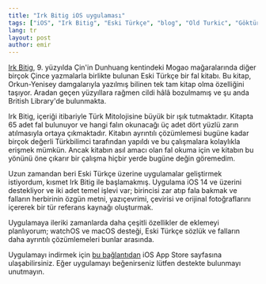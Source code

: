 ```yaml
---
title: "Irk Bitig iOS uygulaması"
tags: ["iOS", "Irk Bitig", "Eski Türkçe", "blog", "Old Turkic", "Göktürkçe"]
lang: tr
layout: post
author: emir
---
```


[Irk Bitig](https://tr.wikipedia.org/wiki/Irk_Bitig), 9. yüzyılda Çin'in Dunhuang kentindeki Mogao mağaralarında diğer birçok Çince yazmalarla birlikte bulunan Eski Türkçe bir fal kitabı. Bu kitap, Orkun-Yenisey damgalarıyla yazılmış bilinen tek tam kitap olma özelliğini taşıyor. Aradan geçen yüzyıllara rağmen cildi hâlâ bozulmamış ve şu anda British Library'de bulunmakta.

Irk Bitig, içeriği itibariyle Türk Mitolojisine büyük bir ışık tutmaktadır. Kitapta 65 adet fal bulunuyor ve hangi falın okunacağı üç adet dört yüzlü zarın atılmasıyla ortaya çıkmaktadır. Kitabın ayrıntılı çözümlemesi bugüne kadar birçok değerli Türkbilimci tarafından yapıldı ve bu çalışmalara kolaylıkla erişmek mümkün. Ancak kitabın asıl amacı olan fal okuma için ve kitabın bu yönünü öne çıkarır bir çalışma hiçbir yerde bugüne değin göremedim.

Uzun zamandan beri Eski Türkçe üzerine uygulamalar geliştirmek istiyordum, kısmet Irk Bitig ile başlamakmış. Uygulama iOS 14 ve üzerini destekliyor ve iki adet temel işlevi var; birincisi zar atıp fala bakmak ve falların herbirinin özgün metni, yazıçevrimi, çevirisi ve orijinal fotoğraflarını içererek bir tür referans kaynağı oluşturmak.

Uygulamaya ileriki zamanlarda daha çeşitli özellikler de eklemeyi planlıyorum; watchOS ve macOS desteği, Eski Türkçe sözlük ve falların daha ayrıntılı çözümlemeleri bunlar arasında.

Uygulamayı indirmek için [bu bağlantıdan](https://apps.apple.com/tr/app/irk-bitig/id1535458191?l=tr) iOS App Store sayfasına ulaşabilirsiniz. Eğer uygulamayı beğenirseniz lütfen destekte bulunmayı unutmayın.
